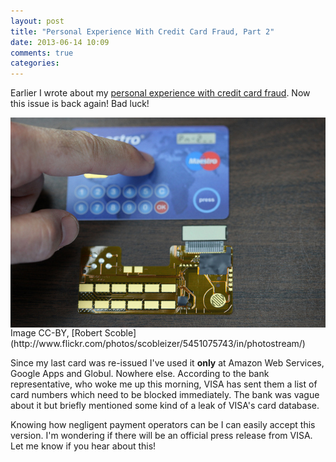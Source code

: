 ```yaml
---
layout: post
title: "Personal Experience With Credit Card Fraud, Part 2"
date: 2013-06-14 10:09
comments: true
categories: 
---
```


Earlier I wrote about my
[personal experience with credit card fraud](/blog/2013/04/26/personal-experience-with-credit-card-fraud/).
Now this issue is back again! Bad luck!

<img src="/images/creditcard.jpg" alt="Credit Card Of The Future" style="display:block;clear:both;"/>
Image CC-BY, [Robert Scoble](http://www.flickr.com/photos/scobleizer/5451075743/in/photostream/)


Since my last card was re-issued I've used it **only** at Amazon Web Services, Google Apps and Globul. Nowhere else.
According to the bank representative, who woke me up this morning,
VISA has sent them a list of card numbers which need to be blocked immediately. The bank was vague about
it but briefly mentioned some kind of a leak of VISA's card database.

Knowing how negligent payment operators can be I can easily accept this version. I'm wondering if there
will be an official press release from VISA. Let me know if you hear about this!
